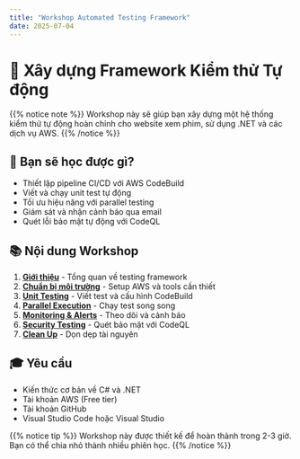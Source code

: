 ```yaml
---
title: "Workshop Automated Testing Framework"
date: 2025-07-04
---
```


# 🚀 Xây dựng Framework Kiểm thử Tự động

{{% notice note %}}
Workshop này sẽ giúp bạn xây dựng một hệ thống kiểm thử tự động hoàn chỉnh cho website xem phim, sử dụng .NET và các dịch vụ AWS.
{{% /notice %}}

## 🎯 Bạn sẽ học được gì?

- Thiết lập pipeline CI/CD với AWS CodeBuild
- Viết và chạy unit test tự động
- Tối ưu hiệu năng với parallel testing
- Giám sát và nhận cảnh báo qua email
- Quét lỗi bảo mật tự động với CodeQL

## 📚 Nội dung Workshop

1. [**Giới thiệu**](1-introduction/) - Tổng quan về testing framework
2. [**Chuẩn bị môi trường**](2-environment-setup/) - Setup AWS và tools cần thiết
3. [**Unit Testing**](3-automated-unit-test/) - Viết test và cấu hình CodeBuild
4. [**Parallel Execution**](4-parallel-execution/) - Chạy test song song
5. [**Monitoring & Alerts**](5-monitoring/) - Theo dõi và cảnh báo
6. [**Security Testing**](6-security-testing/) - Quét bảo mật với CodeQL
7. [**Clean Up**](7-cleanup/) - Dọn dẹp tài nguyên

## 🎓 Yêu cầu

- Kiến thức cơ bản về C# và .NET
- Tài khoản AWS (Free tier)
- Tài khoản GitHub
- Visual Studio Code hoặc Visual Studio

{{% notice tip %}}
Workshop này được thiết kế để hoàn thành trong 2-3 giờ. Bạn có thể chia nhỏ thành nhiều phiên học.
{{% /notice %}}
